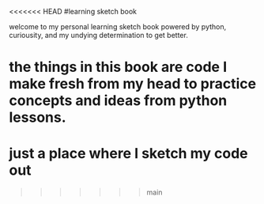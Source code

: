<<<<<<< HEAD
#learning sketch book

welcome to my personal learning sketch book powered by python, curiousity, and my undying determination to get better. 

the things in this book are code I make fresh from my head to practice concepts and ideas from python lessons. 
=======
# just a place where I sketch my code out
>>>>>>> main
